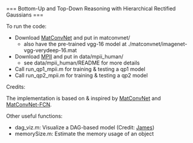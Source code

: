 === Bottom-Up and Top-Down Reasoning with Hierarchical Rectified Gaussians ===

To run the code:

- Download [MatConvNet](http://www.vlfeat.org/matconvnet/) and put in matconvnet/
  - also have the pre-trained vgg-16 model at ./matconvnet/imagenet-vgg-verydeep-16.mat
- Download [MPII](http://human-pose.mpi-inf.mpg.de/) and put in data/mpii_human/
  - see data/mpii_human/README for more details
- Call run_qp1_mpii.m for training & testing a qp1 model
- Call run_qp2_mpii.m for training & testing a qp2 model

Credits:

The implementation is based on & inspired by [MatConvNet](http://www.vlfeat.org/matconvnet/) and
[MatConvNet-FCN](https://github.com/vlfeat/matconvnet-fcn). 

Other useful functions:

- dag_viz.m: Visualize a DAG-based model (Credit: [James](https://github.com/jsupancic/))
- memorySize.m: Estimate the memory usage of an object
